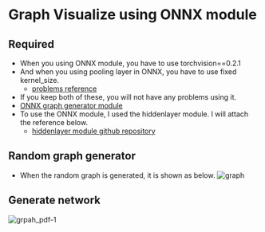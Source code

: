 # Graph Visualize using ONNX module

## Required
- When you using ONNX module, you have to use torchvision==0.2.1
- And when you using pooling layer in ONNX, you have to use fixed kernel_size.
  - [problems reference](https://github.com/pytorch/pytorch/issues/10942)
- If you keep both of these, you will not have any problems using it.
- [ONNX graph generator module](https://discuss.pytorch.org/t/print-autograd-graph/692/35)
- To use the ONNX module, I used the hiddenlayer module. I will attach the reference below.
  - [hiddenlayer module github repository](https://github.com/waleedka/hiddenlayer)

## Random graph generator
- When the random graph is generated, it is shown as below.
![graph](https://user-images.githubusercontent.com/22078438/56333670-1088bf80-61d0-11e9-81b5-381ad33d6c34.PNG)

## Generate network
![grpah_pdf-1](https://user-images.githubusercontent.com/22078438/56336981-be4e9b00-61dd-11e9-9fba-db7927852de2.png)

